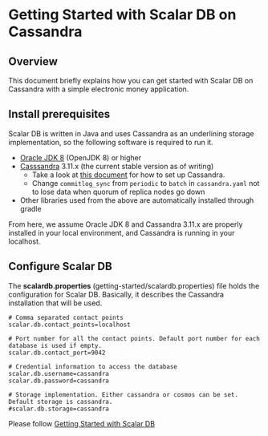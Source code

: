 # Getting Started with Scalar DB on Cassandra
    
## Overview
This document briefly explains how you can get started with Scalar DB on Cassandra with a simple electronic money application.

## Install prerequisites

Scalar DB is written in Java and uses Cassandra as an underlining storage implementation, so the following software is required to run it.

* [Oracle JDK 8](https://www.oracle.com/technetwork/java/javase/downloads/jdk8-downloads-2133151.html) (OpenJDK 8) or higher
* [Casssandra](http://cassandra.apache.org/) 3.11.x (the current stable version as of writing)
    * Take a look at [this document](http://cassandra.apache.org/download/) for how to set up Cassandra.
    * Change `commitlog_sync` from `periodic` to `batch` in `cassandra.yaml` not to lose data when quorum of replica nodes go down
* Other libraries used from the above are automatically installed through gradle

From here, we assume Oracle JDK 8 and Cassandra 3.11.x are properly installed in your local environment, and Cassandra is running in your localhost.

## Configure Scalar DB

The **scalardb.properties** (getting-started/scalardb.properties) file holds the configuration for Scalar DB. Basically, it describes the Cassandra installation that will be used.

```
# Comma separated contact points
scalar.db.contact_points=localhost

# Port number for all the contact points. Default port number for each database is used if empty.
scalar.db.contact_port=9042

# Credential information to access the database
scalar.db.username=cassandra
scalar.db.password=cassandra

# Storage implementation. Either cassandra or cosmos can be set. Default storage is cassandra.
#scalar.db.storage=cassandra
```

Please follow [Getting Started with Scalar DB](getting-started-with-scalardb.md)

